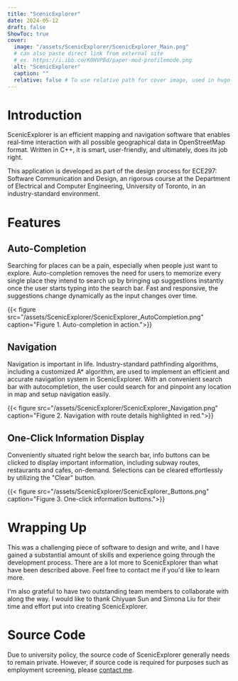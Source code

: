 ```yaml
---
title: "ScenicExplorer"
date: 2024-05-12
draft: false
ShowToc: true
cover:
  image: "/assets/ScenicExplorer/ScenicExplorer_Main.png"
  # can also paste direct link from external site
  # ex. https://i.ibb.co/K0HVPBd/paper-mod-profilemode.png
  alt: "ScenicExplorer"
  caption: ""
  relative: false # To use relative path for cover image, used in hugo Page-bundles
---
```


# Introduction
ScenicExplorer is an efficient mapping and navigation software that enables real-time interaction with all possible geographical data in OpenStreetMap format.
Written in C++, it is smart, user-friendly, and ultimately, does its job right.

This application is developed as part of the design process for ECE297: Software Communication and Design, an rigorous course at the Department of Electrical and Computer Engineering, University of Toronto, in an industry-standard environment.

# Features
## Auto-Completion
Searching for places can be a pain, especially when people just want to explore. Auto-completion removes the need for users to memorize every single place they intend to search up by bringing up suggestions instantly once the user starts typing into the search bar. Fast and responsive, the suggestions change dynamically as the input changes over time.

{{< figure src="/assets/ScenicExplorer/ScenicExplorer_AutoCompletion.png" caption="Figure 1. Auto-completion in action.">}}

## Navigation
Navigation is important in life. Industry-standard pathfinding algorithms, including a customized A* algorithm, are used to implement an efficient and accurate navigation system in ScenicExplorer. With an convenient search bar with autocompletion, the user could search for and pinpoint any location in map and setup navigation easily.

{{< figure src="/assets/ScenicExplorer/ScenicExplorer_Navigation.png" caption="Figure 2. Navigation with route details highlighted in red.">}}

## One-Click Information Display
Conveniently situated right below the search bar, info buttons can be clicked to display important information, including subway routes, restaurants and cafes, on-demand. Selections can be cleared effortlessly by utilizing the "Clear" button.

{{< figure src="/assets/ScenicExplorer/ScenicExplorer_Buttons.png" caption="Figure 3. One-click information buttons.">}}

# Wrapping Up
This was a challenging piece of software to design and write, and I have gained a substantial amount of skills and experience going through the development process. There are a lot more to ScenicExplorer than what have been described above. Feel free to contact me if you'd like to learn more.

I'm also grateful to have two outstanding team members to collaborate with along the way. I would like to thank Chiyuan Sun and Simona Liu for their time and effort put into creating ScenicExplorer.

# Source Code
Due to university policy, the source code of ScenicExplorer generally needs to remain private. However, if source code is required for purposes such as employment screening, please [contact me](/).